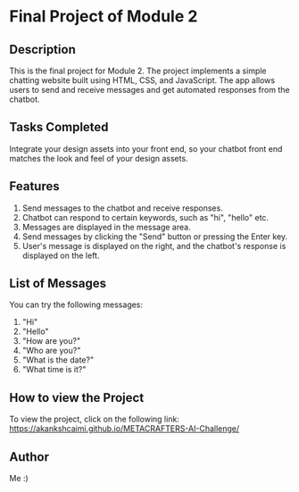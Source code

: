 # Final Project of Module 2

## Description
This is the final project for Module 2. The project implements a simple chatting website built using HTML, CSS, and JavaScript. The app allows users to send and receive messages and get automated responses from the chatbot.

## Tasks Completed
Integrate your design assets into your front end, so your chatbot front end matches the look and feel of your design assets.

## Features
1. Send messages to the chatbot and receive responses.
2. Chatbot can respond to certain keywords, such as "hi", "hello" etc.
3. Messages are displayed in the message area.
4. Send messages by clicking the "Send" button or pressing the Enter key.
5. User's message is displayed on the right, and the chatbot's response is displayed on the left.

## List of Messages
You can try the following messages:
1. "Hi"
2. "Hello"
3. "How are you?"
4. "Who are you?"
5. "What is the date?"
6. "What time is it?"

## How to view the Project
To view the project, click on the following link: 
https://akankshcaimi.github.io/METACRAFTERS-AI-Challenge/

## Author
Me :)
